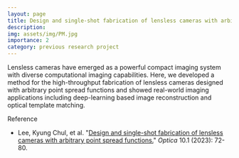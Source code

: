 ```yaml
---
layout: page
title: Design and single-shot fabrication of lensless cameras with arbitrary point spread functions
description: 
img: assets/img/PM.jpg
importance: 2
category: previous research project
---
```


Lensless cameras have emerged as a powerful compact imaging system with diverse computational imaging capabilities. Here, we developed a method for the high-throughput fabrication of lensless cameras designed with arbitrary point spread functions and showed real-world imaging applications including deep-learning based image reconstruction and optical template matching.

Reference

* Lee, Kyung Chul, et al. "[Design and single-shot fabrication of lensless cameras with arbitrary point spread functions.](https://opg.optica.org/optica/fulltext.cfm?uri=optica-10-1-72&id=525050)" *Optica* 10.1 (2023): 72-80.

